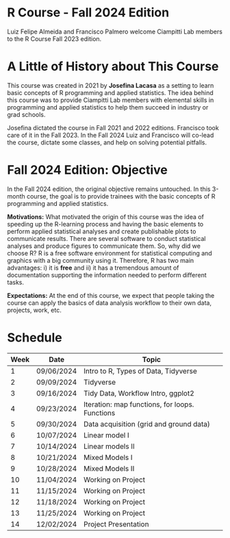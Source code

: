 # R Course - Fall 2024 Edition
Luiz Felipe Almeida and Francisco Palmero welcome Ciampitti Lab members to the R Course Fall 2023 edition.

# A Little of History about This Course
This course was created in 2021 by $\textbf{Josefina Lacasa}$ as a setting to learn basic concepts of R programming and applied statistics. The idea behind this course was to provide Ciampitti Lab members with elemental skills in programming and applied statistics to help them succeed in industry or grad schools.

Josefina dictated the course in Fall 2021 and 2022 editions. Francisco took care of it in the Fall 2023. In the Fall 2024 Luiz and Francisco will co-lead the course, dictate some classes, and help on solving potential pitfalls.

# Fall 2024 Edition: Objective
In the Fall 2024 edition, the original objective remains untouched. In this 3-month course, the goal is to provide trainees with the basic concepts of R programming and applied statistics.

$\textbf{Motivations:}$
What motivated the origin of this course was the idea of speeding up the R-learning process and having the basic elements to perform applied statistical analyses and create publishable plots to communicate results.
There are several software to conduct statistical analyses and produce figures to communicate them. So, why did we choose R?  R is a free software environment for statistical computing and graphics with a big community using it. Therefore, R has two main advantages: i) it is $\textbf{free}$ and ii) it has a tremendous amount of documentation supporting the information needed to perform different tasks.  

$\textbf{Expectations:}$
At the end of this course, we expect that people taking the course can apply the basics of data analysis workflow to their own data, projects, work, etc. 

# Schedule

|Week | Date | Topic |
| --- | ---- | ----- |
| 1   | 09/06/2024 | Intro to R, Types of Data, Tidyverse |
| 2   | 09/09/2024 | Tidyverse |
| 3   | 09/16/2024 | Tidy Data, Workflow Intro, ggplot2  |
| 4   | 09/23/2024 | Iteration: map functions, for loops. Functions |
| 5   | 09/30/2024 | Data acquisition (grid and ground data)  |
| 6   | 10/07/2024 | Linear model I |
| 7   | 10/14/2024 | Linear models II |
| 8   | 10/21/2024 | Mixed Models I  |
| 9   | 10/28/2024 | Mixed Models II  |
| 10  | 11/04/2024 |  Working on Project |
| 11  | 11/15/2024 |  Working on Project |
| 12  | 11/18/2024 |  Working on Project |
| 13  | 11/25/2024 |  Working on Project |
| 14  | 12/02/2024 |  Project Presentation |
